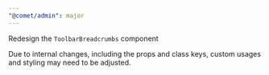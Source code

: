 ```yaml
---
"@comet/admin": major
---
```


Redesign the `ToolbarBreadcrumbs` component

Due to internal changes, including the props and class keys, custom usages and styling may need to be adjusted. 
